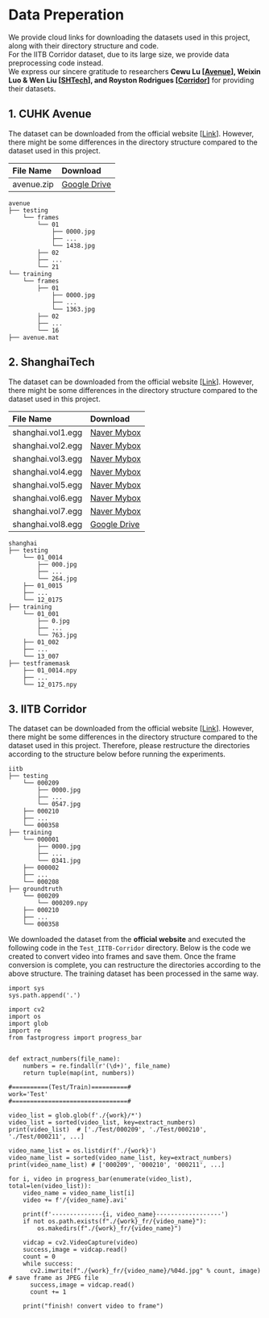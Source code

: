 # Data Preperation
We provide cloud links for downloading the datasets used in this project, along with their directory structure and code.  
For the IITB Corridor dataset, due to its large size, we provide data preprocessing code instead.  
We express our sincere gratitude to researchers **Cewu Lu [[Avenue](https://openaccess.thecvf.com/content_iccv_2013/papers/Lu_Abnormal_Event_Detection_2013_ICCV_paper.pdf)], 
Weixin Luo & Wen Liu [[SHTech](https://openaccess.thecvf.com/content_ICCV_2017/papers/Luo_A_Revisit_of_ICCV_2017_paper.pdf)], 
and Royston Rodrigues [[Corridor](https://openaccess.thecvf.com/content_WACV_2020/papers/Rodrigues_Multi-timescale_Trajectory_Prediction_for_Abnormal_Human_Activity_Detection_WACV_2020_paper.pdf)]** for providing their datasets.

## 1. CUHK Avenue 
The dataset can be downloaded from the official website [[Link](https://www.cse.cuhk.edu.hk/leojia/projects/detectabnormal/dataset.html)]. 
However, there might be some differences in the directory structure compared to the dataset used in this project.

|  File Name |  Download   |   
|:-----------|:-----------|
|avenue.zip| [Google Drive](https://drive.google.com/file/d/1maU_c4SkCidJnq1P3QZD5QZB2BFCEEij/view?usp=sharing)     |

```
avenue
├── testing
    └── frames
        └── 01
            ├── 0000.jpg
            ├── ...
            └── 1438.jpg
        ├── 02
        ├── ...
        └── 21
└── training
    └── frames
        ├── 01
            ├── 0000.jpg
            ├── ...
            └── 1363.jpg
        ├── 02
        ├── ...
        └── 16
├── avenue.mat
```


## 2. ShanghaiTech 
The dataset can be downloaded from the official website [[Link](https://svip-lab.github.io/dataset/campus_dataset.html)]. 
However, there might be some differences in the directory structure compared to the dataset used in this project.

|  File Name   |  Download   |   
|:-----------|:-----------|  
|shanghai.vol1.egg| [Naver Mybox](http://naver.me/5eUIRzw3)     |
|shanghai.vol2.egg| [Naver Mybox](http://naver.me/5IS6Dgod)     |
|shanghai.vol3.egg| [Naver Mybox](http://naver.me/5r9f7drR)     |
|shanghai.vol4.egg| [Naver Mybox](http://naver.me/5xjU8nOY)     |
|shanghai.vol5.egg| [Naver Mybox](http://naver.me/5tJ9D4xS)     |
|shanghai.vol6.egg| [Naver Mybox](http://naver.me/GgW39uKE)     |
|shanghai.vol7.egg| [Naver Mybox](http://naver.me/IItIHfp8)     |
|shanghai.vol8.egg| [Google Drive](https://drive.google.com/file/d/138-N0UbkZMSeU3gg7jzPd41jmpxqtv5Y/view?usp=sharing)     |
```
shanghai
├── testing
    └── 01_0014
        ├── 000.jpg
        ├── ...
        └── 264.jpg
    ├── 01_0015
    ├── ...
    └── 12_0175
├── training
    └── 01_001
        ├── 0.jpg
        ├── ...
        └── 763.jpg
    ├── 01_002
    ├── ...
    └── 13_007
├── testframemask
    ├── 01_0014.npy
    ├── ...
    └── 12_0175.npy
```

## 3. IITB Corridor 
The dataset can be downloaded from the official website [[Link](https://www.cse.cuhk.edu.hk/leojia/projects/detectabnormal/dataset.html)]. 
However, there might be some differences in the directory structure compared to the dataset used in this project.
Therefore, please restructure the directories according to the structure below before running the experiments.

```
iitb
├── testing
    └── 000209
        ├── 0000.jpg
        ├── ...
        └── 0547.jpg
    ├── 000210
    ├── ...
    └── 000358
├── training
    └── 000001
        ├── 0000.jpg
        ├── ...
        └── 0341.jpg
    ├── 000002
    ├── ...
    └── 000208
├── groundtruth
    └── 000209
        └── 000209.npy
    ├── 000210
    ├── ...
    └── 000358
```
We downloaded the dataset from the **official website** and executed the following code in the ``Test_IITB-Corridor`` directory. Below is the code we created to convert video into frames and save them.
Once the frame conversion is complete, you can restructure the directories according to the above structure. The training dataset has been processed in the same way.

```
import sys
sys.path.append('.')

import cv2
import os
import glob
import re
from fastprogress import progress_bar


def extract_numbers(file_name):
    numbers = re.findall(r'(\d+)', file_name)
    return tuple(map(int, numbers))

#==========(Test/Train)==========#
work='Test'
#================================#

video_list = glob.glob(f'./{work}/*')
video_list = sorted(video_list, key=extract_numbers)
print(video_list)  # ['./Test/000209', './Test/000210', './Test/000211', ...]

video_name_list = os.listdir(f'./{work}')
video_name_list = sorted(video_name_list, key=extract_numbers)
print(video_name_list) # ['000209', '000210', '000211', ...]

for i, video in progress_bar(enumerate(video_list), total=len(video_list)):
    video_name = video_name_list[i]
    video += f'/{video_name}.avi'

    print(f'--------------{i, video_name}------------------')
    if not os.path.exists(f"./{work}_fr/{video_name}"):
        os.makedirs(f"./{work}_fr/{video_name}")

    vidcap = cv2.VideoCapture(video)
    success,image = vidcap.read()
    count = 0
    while success:
      cv2.imwrite(f"./{work}_fr/{video_name}/%04d.jpg" % count, image)     # save frame as JPEG file
      success,image = vidcap.read()
      count += 1

    print("finish! convert video to frame")
```
